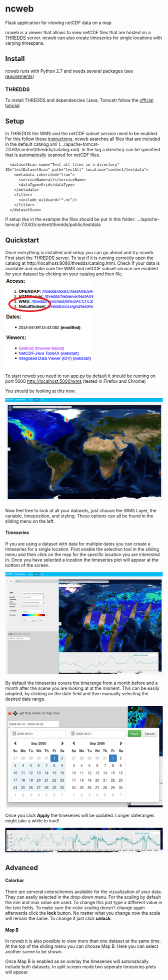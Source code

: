 ncweb
=====

Flask application for viewing netCDF data on a map

ncweb is a viewer that allows to view netCDF files that are hosted on a [THREDDS](https://github.com/Unidata/thredds) server. ncweb can also create timeseries for single locations with varying timespans. 

Install
-------

ncweb runs with Python 2.7 and needs several packages (see [requirements](requirements.txt))

### THREDDS

To install THREDDS and dependencies (Java, Tomcat) follow the
[official tutorial](http://www.unidata.ucar.edu/software/thredds/v5.0/tds/tutorial/GettingStarted.html)

Setup
-----

In THREDDS the WMS and the netCDF subset service need to be enabled. For this follow these [instructions](http://www.unidata.ucar.edu/software/thredds/current/tds/reference/ThreddsConfigXMLFile.html#WMS).
ncweb searches all files that are included in the default catalog.xml (.../apache-tomcat-7.0.63/content/thredds/catalog.xml). In the <satasetScan> tag a directory can be specified that is automatically scanned for netCDF files. 
```
  <datasetScan name="Test all files in a directory" ID="testDatasetScan" path="testAll" location="content/testdata">
    <metadata inherited="true">
      <serviceName>all</serviceName>
      <dataType>Grid</dataType>
    </metadata>
    <filter>
      <include wildcard="*.nc"/>
    </filter>
  </datasetScan>
```

If setup like in the example the files should be put in this folder: .../apache-tomcat-7.0.63/content/thredds/public/testdata

Quickstart
----------

Once everything is installed and setup you can go ahead and try ncweb. First start the THREDDS server. To test if it is running correctly open the catalog at http://localhost:8080/thredds/catalog.html. Check if your data is available and make sure the WMS and netCDF subset service are enabled for your dataset by clicking on your catalog and then file.
![alt tag](screenshots/thredds_seeServices.PNG)

To start ncweb you need to run app.py by default it should be running on port 5000  [http://localhost:5000/wms](http://localhost:5000/wms) (tested in Firefox and Chrome)

You should be looking at this now: 

![alt tag](screenshots/ncweb_start.PNG)

Now feel free to look at all your datasets, just choose the WMS Layer, the variable, timeposition, and styling. These options can all be found in the sliding menu on the left.

#### Timeseries

If you are using a dataset with data for multiple dates you can create a timeseries for a single location. First enable the selection tool in the sliding menu and then click on the map for the specific location you are interested in. Once you have selected a location the timeseries plot will appear at the bottom of the screen.

![alt tag](screenshots/time_series1.PNG)

By default the timeseries covers the timerange from a month before and a month after the scene you are looking at at the moment. This can be easily adapted, by clicking on the date field and then manually selecting the desired date range. 

![alt tag](screenshots/daterangepicker.PNG)

Once you click **Apply** the timeseries will be updated. Longer dateranges might take a while to load!

![alt tag](screenshots/long_timeseries.PNG)

Advanced
--------

#### Colorbar

There are serveral colorschemes available for the vizualization of your data. They can easily selected in the drop-down menu. For the scaling by default the min and max value are used. To change this just type a different value in the text fields. To make sure the color scaling doesn't change again afterwards click the **lock** button. No matter what you change now the scale will remain the same. To change it just click **unlock**.

#### Map B

In ncweb it is also possible to view more than one dataset at the same time. At the top of the sliding menu you can choose Map B. Here you can select another scene to be shown. 

Once Map B is enabled as an overlay the timeseries will automatically include both datasets. In split screen mode two seperate timeseries plots will appear.
